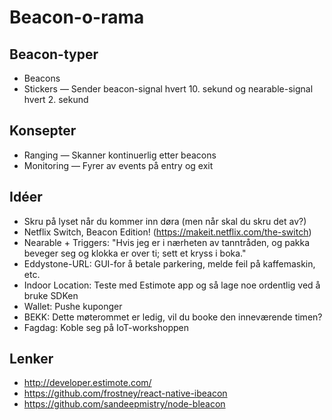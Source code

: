 # Beacon-o-rama

## Beacon-typer

* Beacons
* Stickers — Sender beacon-signal hvert 10. sekund og nearable-signal hvert 2. sekund

## Konsepter

* Ranging — Skanner kontinuerlig etter beacons
* Monitoring — Fyrer av events på entry og exit

## Idéer

* Skru på lyset når du kommer inn døra (men når skal du skru det av?)
* Netflix Switch, Beacon Edition! (https://makeit.netflix.com/the-switch)
* Nearable + Triggers: "Hvis jeg er i nærheten av tanntråden, og pakka beveger seg og klokka er over ti; sett et kryss i boka."
* Eddystone-URL: GUI-for å betale parkering, melde feil på kaffemaskin, etc.
* Indoor Location: Teste med Estimote app og så lage noe ordentlig ved å bruke SDKen
* Wallet: Pushe kuponger
* BEKK: Dette møterommet er ledig, vil du booke den inneværende timen?
* Fagdag: Koble seg på IoT-workshoppen

## Lenker

* http://developer.estimote.com/
* https://github.com/frostney/react-native-ibeacon
* https://github.com/sandeepmistry/node-bleacon